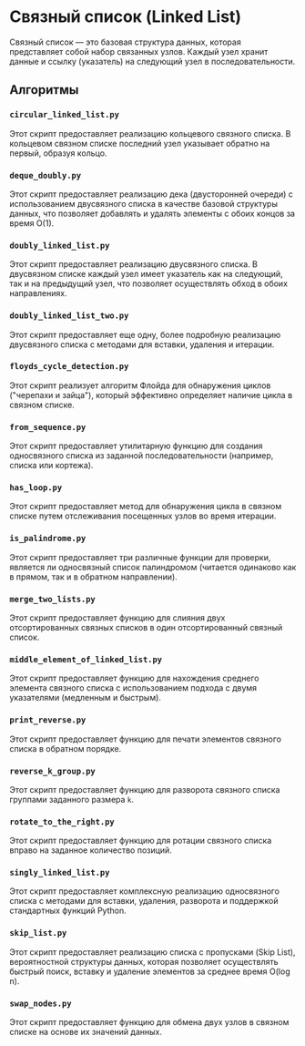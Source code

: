 # Связный список (Linked List)

Связный список — это базовая структура данных, которая представляет собой набор связанных узлов. Каждый узел хранит данные и ссылку (указатель) на следующий узел в последовательности.

## Алгоритмы

### `circular_linked_list.py`
Этот скрипт предоставляет реализацию кольцевого связного списка. В кольцевом связном списке последний узел указывает обратно на первый, образуя кольцо.

### `deque_doubly.py`
Этот скрипт предоставляет реализацию дека (двусторонней очереди) с использованием двусвязного списка в качестве базовой структуры данных, что позволяет добавлять и удалять элементы с обоих концов за время O(1).

### `doubly_linked_list.py`
Этот скрипт предоставляет реализацию двусвязного списка. В двусвязном списке каждый узел имеет указатель как на следующий, так и на предыдущий узел, что позволяет осуществлять обход в обоих направлениях.

### `doubly_linked_list_two.py`
Этот скрипт предоставляет еще одну, более подробную реализацию двусвязного списка с методами для вставки, удаления и итерации.

### `floyds_cycle_detection.py`
Этот скрипт реализует алгоритм Флойда для обнаружения циклов ("черепахи и зайца"), который эффективно определяет наличие цикла в связном списке.

### `from_sequence.py`
Этот скрипт предоставляет утилитарную функцию для создания односвязного списка из заданной последовательности (например, списка или кортежа).

### `has_loop.py`
Этот скрипт предоставляет метод для обнаружения цикла в связном списке путем отслеживания посещенных узлов во время итерации.

### `is_palindrome.py`
Этот скрипт предоставляет три различные функции для проверки, является ли односвязный список палиндромом (читается одинаково как в прямом, так и в обратном направлении).

### `merge_two_lists.py`
Этот скрипт предоставляет функцию для слияния двух отсортированных связных списков в один отсортированный связный список.

### `middle_element_of_linked_list.py`
Этот скрипт предоставляет функцию для нахождения среднего элемента связного списка с использованием подхода с двумя указателями (медленным и быстрым).

### `print_reverse.py`
Этот скрипт предоставляет функцию для печати элементов связного списка в обратном порядке.

### `reverse_k_group.py`
Этот скрипт предоставляет функцию для разворота связного списка группами заданного размера `k`.

### `rotate_to_the_right.py`
Этот скрипт предоставляет функцию для ротации связного списка вправо на заданное количество позиций.

### `singly_linked_list.py`
Этот скрипт предоставляет комплексную реализацию односвязного списка с методами для вставки, удаления, разворота и поддержкой стандартных функций Python.

### `skip_list.py`
Этот скрипт предоставляет реализацию списка с пропусками (Skip List), вероятностной структуры данных, которая позволяет осуществлять быстрый поиск, вставку и удаление элементов за среднее время O(log n).

### `swap_nodes.py`
Этот скрипт предоставляет функцию для обмена двух узлов в связном списке на основе их значений данных.
